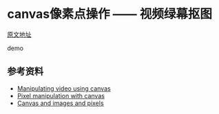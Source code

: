# canvas像素点操作 —— 视频绿幕抠图

[原文地址](https://denzel.netlify.com/html/canvas_video_green_screen_cutout.html)

demo

<Canvas-VideoCutout/>


## 参考资料
- [Manipulating video using canvas](https://developer.mozilla.org/en-US/docs/Web/API/Canvas_API/Manipulating_video_using_canvas)
- [Pixel manipulation with canvas](https://developer.mozilla.org/en-US/docs/Web/API/Canvas_API/Tutorial/Pixel_manipulation_with_canvas)
- [Canvas and images and pixels](https://codepo8.github.io/canvas-images-and-pixels/)